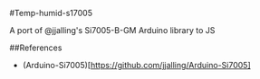 #Temp-humid-s17005

A port of @jjalling's Si7005-B-GM Arduino library to JS

##References
* (Arduino-Si7005)[https://github.com/jjalling/Arduino-Si7005]
